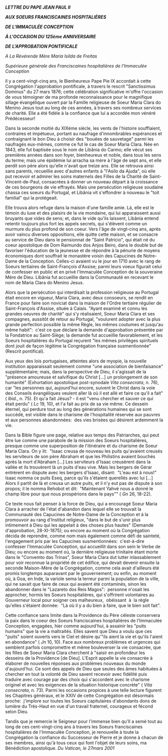 ***LETTRE DU PAPE JEAN PAUL II***

***AUX SOEURS FRANCISCAINES HOSPITALIÈRES***

***DE L'IMMACULÉE CONCEPTION***

***À L'OCCASION DU 125ème ANNIVERSAIRE***

***DE L'APPROBATION PONTIFICALE***

*A La Révérende Mère Maria Isilda de Freitas*

*Supérieure générale des Franciscaines hospitalières de l'Immaculée Conception*

Il y a cent-vingt-cinq ans, le Bienheureux Pape Pie IX accordait à cette Congrégation l'approbation pontificale, à travers le rescrit "Sanctissimus Dominus" du 27 mars 1876; cette célébration significative m'offre l'occasion de vous témoigner de ma profonde reconnaissance pour le magnifique sillage évangélique ouvert par la Famille religieuse de Soeur Maria Clara do Menino Jesus tout au long de ces années, à travers ses nombreux services de charité. Elle a été fidèle à la confiance que lui a accordée mon vénéré Prédécesseur!

Dans la seconde moitié du XIXème siècle, les vents de l'histoire soufflaient, contraires et impétueux, portant au naufrage d'innombrables espérances et contraignant le bon Dieu à choisir des "bouées de sauvetage" parmi les naufragés eux-mêmes, comme ce fut le cas de Soeur Maria Clara. Née en 1843, elle fut baptisée sous le nom de Libânia do Carmo; elle vécut ses premières années dans son foyer, bienheureux et noble, dans tous les sens du terme; mais une épidémie lui arracha sa mère à l'âge de sept ans, et elle perdit son père alors qu'elle n'avait que treize ans. Elle se retrouva ainsi sans parents, recueillie avec d'autres enfants à "l'Asilo da Ajuda", où elle put recevoir et admirer les soins maternels des Filles de la Charité de Saint-Vincent-de-Paul, consacrées à donner un nouveau départ à la croissance de ces bourgeons de vie effrayés. Mais une persécution religieuse soudaine chassa ces soeurs du Portugal, et Libânia vit s'effondrer à nouveau le "toit familial" qui la protégeait.

Elle trouva alors refuge dans la maison d'une famille amie. Là, elle est le témoin du luxe et des plaisirs de la vie mondaine, qui lui apparaissent aussi bruyants que vides de sens; et, dans le vide qu'ils laissent, Libânia entend retentir toujours plus fort les appels secrets, qui s'élèvent comme un murmure du plus profond de son coeur. Vers l'âge de vingt-cinq ans, après avoir vaincu diverses oppositions, elle quitte cette maison, et se consacre au service de Dieu dans le pensionnat de "Saint Patrício", qui était né du coeur apostolique de Dom Raimundo dos Anjos Beiro, dans le double but de favoriser l'éducation de la jeunesse et de répondre à la pénurie de moyens économiques dont souffrait le monastère voisin des Capucines de Notre-Dame de la Conception. Celles-ci avaient vu le jour en 1710 avec le rang de Soeurs tertiaires de Saint-François d'Assise; parmi leurs voeux figurait celui de confesser en public et en privé l'Immaculée Conception de la souveraine Mère de Dieu. Libânia fut accueillie dans la Communauté en recevant le nom de Maria Clara do Menino Jesus.

Alors que la persécution qui interdisait la profession religieuse au Portugal était encore en vigueur, Maria Clara, avec deux consoeurs, se rendit en France pour faire son noviciat dans la maison de l'Ordre tertiaire régulier de Saint-François d'Assise, située à Calais. "Ayant examiné et connu les grandes oeuvres de charité" qui s'y réalisaient, Soeur Maria Clara et ses compagnes, aussitôt de retour au Portugal, "voulurent adopter avec la plus grande perfection possible la même Règle, les mêmes coutumes et jusqu'au même habit":  c'est ce que déclare la demande d'approbation présentée par la Fondatrice au Saint-Siège; la demande fut accueillie favorablement, et les Soeurs hospitalières du Portugal reçurent "les mêmes privilèges spirituels dont jouit de façon légitime la Congrégation française susmentionnée" (Rescrit pontifical).

Aux yeux des lois portugaises, atteintes alors de myopie, la nouvelle institution apparaissait seulement comme "une association de bienfaisance" supplémentaire; mais, dans la perspective de Dieu, il s'agissait de la "présence amoureuse et salvifique du Christ \[...\] un prolongement de son humanité" (Exhortation apostolique post-synodale *Vita consecrata*, n. 76), car "les personnes qui, aujourd'hui encore, suivent le Christ dans la voie des Conseils évangéliques veulent aller là où il est allé et faire ce qu'il a fait" ( *Ibid*., n. 75). Et qu'a fait Jésus? - il est "venu chercher et sauver ce qui était perdu" ( *Lc* 19, 10), et l'a fait au prix de sa vie même. Ce dessein éternel, qui perdure tout au long des générations humaines qui se sont succédé, est visible dans le charisme de l'hospitalité réservée aux pauvres et aux personnes abandonnées:  des vies brisées qui désirent ardemment la vie.

Dans la Bible figure une page, relative aux temps des Patriarches, qui peut être lue comme une parabole de la mission des Soeurs hospitalières, presque comme une superposition de l'itinéraire et du charisme de Soeur Maria Clara. On y lit:  "Isaac creusa de nouveau les puits qu'avaient creusés les serviteurs de son père Abraham et que les Philistins avaient bouchés après la mort d'Abraham \[...\] Les serviteurs d'Isaac creusèrent dans la vallée et ils trouvèrent là un puits d'eau vive. Mais les bergers de Gérar entrèrent en dispute avec les bergers d'Isaac, disant:  "L'eau est à nous!" Isaac nomma ce puits Eseq, parce qu'ils s'étaient querellés avec lui \[...\] Alors il partit de là et creusa un autre puits, et il n'y eut pas de dispute à son propos; il le nomma Rehobot et dit:  "Maintenant Yahvé nous a donné le champ libre pour que nous prospérions dans le pays"" ( *Gn* 26, 18-22).

Ce texte nous fait penser à la force de Dieu, qui a encouragé Soeur Maria Clara à arracher de l'état d'abandon dans lequel elle se trouvait la Communauté des Capucines de Notre-Dame de la Conception et à la promouvoir au rang d'Institut religieux, "dans le but de s'unir plus intimement à Dieu qui les appelait à des choses plus hautes" (Demande d'approbation, 28-XI-1875); ou encore au moment où la Congrégation décida de reprendre, comme nom mais également comme défi de sainteté, l'engagement pris par les Capucines susmentionnées:  c'est-à-dire confesser l'Immaculée Conception, qui accueillit dans son sein le Verbe de Dieu; ou encore au moment où, la dernière religieuse trinitaire étant morte dans le "Convemto das Trinas", Soeur Maria Clara dut lutter inlassablement pour voir reconnue la propriété de cet édifice, qui devait devenir ensuite la seconde Maison-Mère de la Congrégation, comme cela avait d'ailleurs été promis longtemps auparavant par le gouvernement; ou enfin, au moment où, à Goa, en Inde, la variole sema la terreur parmi la population de la ville, qui ne savait que faire de ceux qui avaient été contaminés, sinon les abandonner dans le "Lazareto dos Reis Magos":  personne n'osait les approcher, hormis les Soeurs hospitalières, qui s'offrirent volontaires au Gouverneur local pour soigner ces malheureux,  obéissant  à  la règle qu'elles s'étaient donnée:  "Là où il y a du bien à faire, que le bien soit fait".

Cette confiance sans limite dans la Providence du Père céleste conservera la paix dans le coeur des Soeurs franciscaines hospitalières de l'Immaculée Conception, engagées, hier comme aujourd'hui, à assainir les "puits humains" que la vie a maltraités. Elles savent que Dieu a voulu que ces "puits" soient ouverts vers le Ciel et désire qu'"ils aient la vie et qu'ils l'aient en abondance" ( *Jn* 10, 10). Face aux nombreux problèmes et urgences qui semblent parfois compromettre et même bouleverser la vie consacrée, que les filles de Soeur Maria Clara cherchent à "saisir en profondeur les desseins de la Providence \[de Dieu\]. L'Esprit appelle la vie consacrée à élaborer de nouvelles réponses aux problèmes nouveaux du monde d'aujourd'hui. Ce sont des appels de Dieu que seules des âmes habituées à chercher en tout la volonté de Dieu savent recevoir avec fidélité puis traduire avec courage par des choix qui s'accordent avec le charisme originel et avec les exigences de la situation historique concrète" ( *Vita consecrata*, n. 73). Parmi les occasions propices à une telle lecture figurent les Chapitres généraux, et le XXIV de cette Congrégation est désormais proche:  j'implore sur toutes les Soeurs capitulaires d'abondants dons de lumière du Très-Haut en vue d'un travail fraternel, courageux et fécond selon Dieu.

Tandis que je remercie le Seigneur pour l'immense bien qu'Il a semé tout au long de ces cent-vingt-cinq ans à travers les Soeurs franciscaines hospitalières de l'Immaculée Conception, je renouvelle à toute la Congrégation la confiance du Successeur de Pierre et je donne à chacun de ses membres, ainsi qu'à tous ceux qui font l'objet de leurs soins, ma Bénédiction apostolique. *Du Vatican, le 27mars 2001*